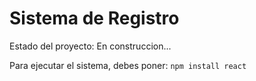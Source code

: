 <h1>Sistema de Registro</h1>

Estado del proyecto: En construccion...

Para ejecutar el sistema, debes poner: 
```npm install react ```
